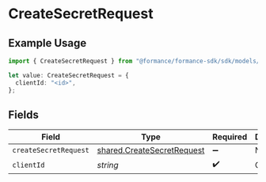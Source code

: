 # CreateSecretRequest

## Example Usage

```typescript
import { CreateSecretRequest } from "@formance/formance-sdk/sdk/models/operations";

let value: CreateSecretRequest = {
  clientId: "<id>",
};
```

## Fields

| Field                                                                           | Type                                                                            | Required                                                                        | Description                                                                     |
| ------------------------------------------------------------------------------- | ------------------------------------------------------------------------------- | ------------------------------------------------------------------------------- | ------------------------------------------------------------------------------- |
| `createSecretRequest`                                                           | [shared.CreateSecretRequest](../../../sdk/models/shared/createsecretrequest.md) | :heavy_minus_sign:                                                              | N/A                                                                             |
| `clientId`                                                                      | *string*                                                                        | :heavy_check_mark:                                                              | Client ID                                                                       |